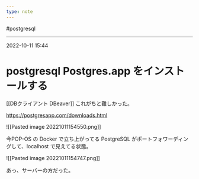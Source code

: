 ```yaml
---
type: note
---
```


#postgresql 

---
2022-10-11  15:44

# postgresql   Postgres.app をインストールする

[[DBクライアント DBeaver]]
これがちと難しかった。

https://postgresapp.com/downloads.html

![[Pasted image 20221011154550.png]]


今POP-OS の Docker で立ち上がってる PostgreSQL がポートフォワーディングして、localhost で見えてる状態。


![[Pasted image 20221011154747.png]]

あっ、サーバーの方だった。

